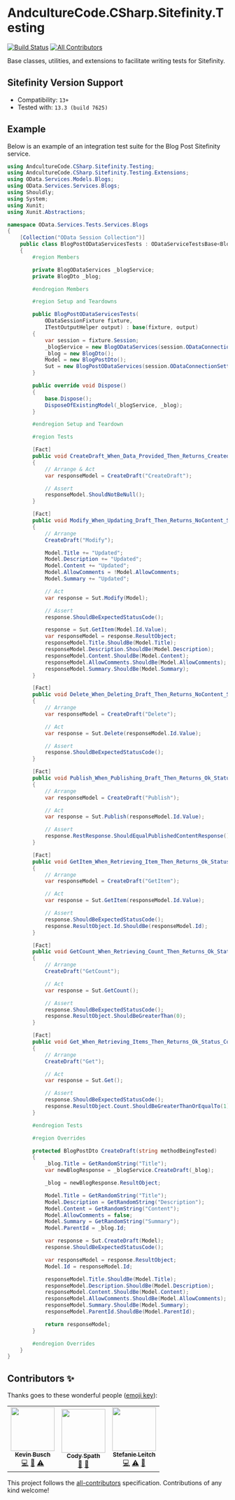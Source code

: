 # AndcultureCode.CSharp.Sitefinity.Testing 
[![Build Status](https://travis-ci.org/AndcultureCode/AndcultureCode.CSharp.Sitefinity.Testing.svg?branch=main)](https://travis-ci.org/AndcultureCode/AndcultureCode.CSharp.Sitefinity.Testing)<!-- ALL-CONTRIBUTORS-BADGE:START - Do not remove or modify this section -->
[![All Contributors](https://img.shields.io/badge/all_contributors-3-orange.svg?style=flat-square)](#contributors-)
<!-- ALL-CONTRIBUTORS-BADGE:END -->

Base classes, utilities, and extensions to facilitate writing tests for Sitefinity.

## Sitefinity Version Support

- Compatibility: `13+`
- Tested with: `13.3 (build 7625)`

## Example

Below is an example of an integration test suite for the Blog Post Sitefinity service.

```csharp
using AndcultureCode.CSharp.Sitefinity.Testing;
using AndcultureCode.CSharp.Sitefinity.Testing.Extensions;
using OData.Services.Models.Blogs;
using OData.Services.Services.Blogs;
using Shouldly;
using System;
using Xunit;
using Xunit.Abstractions;

namespace OData.Services.Tests.Services.Blogs
{
    [Collection("OData Session Collection")]
    public class BlogPostODataServicesTests : ODataServiceTestsBase<BlogPostODataServices, BlogPostDto>, IDisposable
    {
        #region Members

        private BlogODataServices _blogService;
        private BlogDto _blog;

        #endregion Members

        #region Setup and Teardowns

        public BlogPostODataServicesTests(
            ODataSessionFixture fixture,
            ITestOutputHelper output) : base(fixture, output)
        {
            var session = fixture.Session;
            _blogService = new BlogODataServices(session.ODataConnectionSettings, session);
            _blog = new BlogDto();
            Model = new BlogPostDto();
            Sut = new BlogPostODataServices(session.ODataConnectionSettings, session);
        }

        public override void Dispose()
        {
            base.Dispose();
            DisposeOfExistingModel(_blogService, _blog);
        }

        #endregion Setup and Teardown

        #region Tests

        [Fact]
        public void CreateDraft_When_Data_Provided_Then_Returns_Created_Status_Code_With_Returned_Data_Object_With_Same_Data()
        {
            // Arrange & Act
            var responseModel = CreateDraft("CreateDraft");

            // Assert
            responseModel.ShouldNotBeNull();
        }

        [Fact]
        public void Modify_When_Updating_Draft_Then_Returns_NoContent_Status_Code_And_Updates_Data_Object_With_Same_Data()
        {
            // Arrange
            CreateDraft("Modify");

            Model.Title += "Updated";
            Model.Description += "Updated";
            Model.Content += "Updated";
            Model.AllowComments = !Model.AllowComments;
            Model.Summary += "Updated";

            // Act
            var response = Sut.Modify(Model);

            // Assert
            response.ShouldBeExpectedStatusCode();

            response = Sut.GetItem(Model.Id.Value);
            var responseModel = response.ResultObject;
            responseModel.Title.ShouldBe(Model.Title);
            responseModel.Description.ShouldBe(Model.Description);
            responseModel.Content.ShouldBe(Model.Content);
            responseModel.AllowComments.ShouldBe(Model.AllowComments);
            responseModel.Summary.ShouldBe(Model.Summary);
        }

        [Fact]
        public void Delete_When_Deleting_Draft_Then_Returns_NoContent_Status_Code()
        {
            // Arrange
            var responseModel = CreateDraft("Delete");

            // Act
            var response = Sut.Delete(responseModel.Id.Value);

            // Assert
            response.ShouldBeExpectedStatusCode();
        }

        [Fact]
        public void Publish_When_Publishing_Draft_Then_Returns_Ok_Status_Code_And_Published_Response()
        {
            // Arrange
            var responseModel = CreateDraft("Publish");

            // Act
            var response = Sut.Publish(responseModel.Id.Value);

            // Assert
            response.RestResponse.ShouldEqualPublishedContentResponse();
        }

        [Fact]
        public void GetItem_When_Retrieving_Item_Then_Returns_Ok_Status_Code_And_Item()
        {
            // Arrange
            var responseModel = CreateDraft("GetItem");

            // Act
            var response = Sut.GetItem(responseModel.Id.Value);

            // Assert
            response.ShouldBeExpectedStatusCode();
            response.ResultObject.Id.ShouldBe(responseModel.Id);
        }

        [Fact]
        public void GetCount_When_Retrieving_Count_Then_Returns_Ok_Status_Code_And_Count()
        {
            // Arrange
            CreateDraft("GetCount");

            // Act
            var response = Sut.GetCount();

            // Assert
            response.ShouldBeExpectedStatusCode();
            response.ResultObject.ShouldBeGreaterThan(0);
        }

        [Fact]
        public void Get_When_Retrieving_Items_Then_Returns_Ok_Status_Code_And_Items()
        {
            // Arrange
            CreateDraft("Get");

            // Act
            var response = Sut.Get();

            // Assert
            response.ShouldBeExpectedStatusCode();
            response.ResultObject.Count.ShouldBeGreaterThanOrEqualTo(1);
        }

        #endregion Tests

        #region Overrides

        protected BlogPostDto CreateDraft(string methodBeingTested)
        {
            _blog.Title = GetRandomString("Title");
            var newBlogResponse = _blogService.CreateDraft(_blog);

            _blog = newBlogResponse.ResultObject;

            Model.Title = GetRandomString("Title");
            Model.Description = GetRandomString("Description");
            Model.Content = GetRandomString("Content");
            Model.AllowComments = false;
            Model.Summary = GetRandomString("Summary");
            Model.ParentId = _blog.Id;

            var response = Sut.CreateDraft(Model);
            response.ShouldBeExpectedStatusCode();

            var responseModel = response.ResultObject;
            Model.Id = responseModel.Id;

            responseModel.Title.ShouldBe(Model.Title);
            responseModel.Description.ShouldBe(Model.Description);
            responseModel.Content.ShouldBe(Model.Content);
            responseModel.AllowComments.ShouldBe(Model.AllowComments);
            responseModel.Summary.ShouldBe(Model.Summary);
            responseModel.ParentId.ShouldBe(Model.ParentId);

            return responseModel;
        }

        #endregion Overrides
    }
}
```

## Contributors ✨

Thanks goes to these wonderful people ([emoji key](https://allcontributors.org/docs/en/emoji-key)):

<!-- ALL-CONTRIBUTORS-LIST:START - Do not remove or modify this section -->
<!-- prettier-ignore-start -->
<!-- markdownlint-disable -->
<table>
  <tr>
    <td align="center"><a href="https://github.com/KevinBusch"><img src="https://avatars.githubusercontent.com/u/775414?v=4?s=100" width="100px;" alt=""/><br /><sub><b>Kevin Busch</b></sub></a><br /><a href="https://github.com/AndcultureCode/AndcultureCode.CSharp.Sitefinity.Testing/commits?author=KevinBusch" title="Code">💻</a> <a href="https://github.com/AndcultureCode/AndcultureCode.CSharp.Sitefinity.Testing/pulls?q=is%3Apr+reviewed-by%3AKevinBusch" title="Reviewed Pull Requests">👀</a> <a href="https://github.com/AndcultureCode/AndcultureCode.CSharp.Sitefinity.Testing/commits?author=KevinBusch" title="Tests">⚠️</a></td>
    <td align="center"><a href="https://github.com/cspath1"><img src="https://avatars.githubusercontent.com/u/26265706?v=4?s=100" width="100px;" alt=""/><br /><sub><b>Cody Spath</b></sub></a><br /><a href="https://github.com/AndcultureCode/AndcultureCode.CSharp.Sitefinity.Testing/pulls?q=is%3Apr+reviewed-by%3Acspath1" title="Reviewed Pull Requests">👀</a> <a href="#ideas-cspath1" title="Ideas, Planning, & Feedback">🤔</a></td>
    <td align="center"><a href="https://github.com/Stefanie899"><img src="https://avatars.githubusercontent.com/u/37462028?v=4?s=100" width="100px;" alt=""/><br /><sub><b>Stefanie Leitch</b></sub></a><br /><a href="https://github.com/AndcultureCode/AndcultureCode.CSharp.Sitefinity.Testing/commits?author=Stefanie899" title="Code">💻</a> <a href="https://github.com/AndcultureCode/AndcultureCode.CSharp.Sitefinity.Testing/commits?author=Stefanie899" title="Tests">⚠️</a> <a href="https://github.com/AndcultureCode/AndcultureCode.CSharp.Sitefinity.Testing/pulls?q=is%3Apr+reviewed-by%3AStefanie899" title="Reviewed Pull Requests">👀</a></td>
  </tr>
</table>

<!-- markdownlint-restore -->
<!-- prettier-ignore-end -->

<!-- ALL-CONTRIBUTORS-LIST:END -->

This project follows the [all-contributors](https://github.com/all-contributors/all-contributors) specification. Contributions of any kind welcome!
